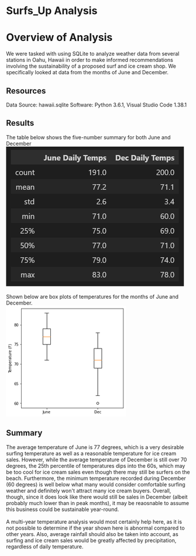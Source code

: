 # Surfs_Up Analysis
# Overview of Analysis
We were tasked with using SQLite to analyze weather data from several stations in Oahu, Hawaii in order to make informed recommendations involving the sustainability of a proposed surf and ice cream shop.  We specifically looked at data from the months of June and December.

## Resources
Data Source: hawaii.sqlite
Software: Python 3.6.1, Visual Studio Code 1.38.1

## Results
The table below shows the five-number summary for both June and December
![alt text](https://github.com/bmoazen/Surfs_Up/blob/main/June%20and%20Dec%20Table.PNG?raw=true)<br />
<br />
Shown below are box plots of temperatures for the months of June and December.<br />
![alt text](https://github.com/bmoazen/Surfs_Up/blob/main/June%20and%20Dec%20Temps.png?raw=true)<br />

## Summary
The average temperature of June is 77 degrees, which is a very desirable surfing temperature as well as a reasonable temperature for ice cream sales.  However, while the average temperature of December is still over 70 degrees, the 25th percentile of temperatures dips into the 60s, which may be too cool for ice cream sales even though there may still be surfers on the beach.  Furthermore, the minimum temperature recorded during December (60 degrees) is well below what many would consider comfortable surfing weather and definitely won't attract many ice cream buyers. Overall, though, since it does look like there would still be sales in December (albeit probably much lower than in peak months), it may be reaosnable to assume this business could be sustainable year-round.<br />
<br />
A multi-year temperature analysis would most certainly help here, as it is not possible to determine if the year shown here is abnormal compared to other years.  Also, average rainfall should also be taken into account, as surfing and ice cream sales would be greatly affected by precipitation, regardless of daily temperature.
 

